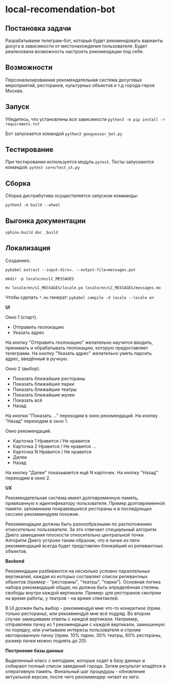 # local-recomendation-bot

## Постановка задачи

Разрабатываем телеграм-бот, который будет рекомендовать варианты досуга в зависимости от местонахождения пользователя. Будет реализована возможность настроить рекомендации под себя.

## Возможности

Персонализированная рекомендательная система досуговых мероприятий, ресторанов, культурных объектов и т.д города-героя Москва.

## Запуск

Убедитесь, что установлены все зависимости
```python3 -m pip install -r requiremets.txt```

Бот запускается командой
```python3 geoguesser_bot.py```

## Тестирование

При тестировании используется модуль `pytest`. Тесты запускаются командой:
```pytest core/test_ut.py```

## Сборка

Сборка дистрибутива осуществляется запуском комманды:

```python3 -m build --wheel```

## Выгонка документации

```sphinx-build doc _build```

## Локализация

Созданиеs:

```pybabel extract --input-dirs=. --output-file=messages.pot```

```mkdir -p locale/en/LC_MESSAGES```

```mv locale/en/LC_MESSAGES/locale.po locale/en/LC_MESSAGES/messages.mo```

Чтобы сделать `*.mo` генерат: ```pybabel compile -d locale --locale en```

**UI**

Окно 1 (старт).
- Отправить геолокацию
- Указать адрес

На кнопку "Отправить геолокацию" желательно научится вводить, принимать и обрабатывать геолокацию, которую предоставляет телеграмм. На кнопку "Указать адрес" желательно уметь парсить адрес, введённый в ручную.

Окно 2 (выбор).
- Показать ближайшие рестораны
- Показать ближайшие парки
- Показать ближайшие театры
- Показать ближайшие музеи
- Показать всё
- Назад

На кнопки "Показать ..." переходим в окно рекомендаций. На кнопку "Назад" переходим в окно 1.

Окно рекомендаций.
- Карточка 1
    Нравится / Не нравится
- Карточка 2
    Нравится / Не нравится
...
- Карточка N
    Нравится / Не нравится
- Далее
- Назад

На кнопку "Далее" показывается ещё N карточек. На кнопку "Назад" переходим в окно 2.

**UX**

Рекомендательная система имеет долговременную память, привязанную к идентификатору пользователя. Пример долговременной памяти: запоминаем понравившиеся рестораны и в последующих сессиях рекоммендуем похожие.

Рекоммендации должны быть разнообразными по расположению относительно пользователя. За это отвечает специальный алгоритм Диего замещения плоскости относительно центральной точки. Алгоритм Диего устроен таким образом, что в пачке из пяти рекоммендаций всегда будет представлен ближайший из релевантных объектов.

**Backend**

Рекомендации разбиваются на несколько условно параллельных вертикалей, каждая из которых составляет список релевантных объектов (пример - "рестораны", "театры", "парки"). Основная логика набора рекомандаций общая, но должна быть определённая степень свободы внутри каждой вертикали. Пример: для ресторанов смотрим на время работы, у театров - на время спектаклей.

В UI должен быть выбор - рекоммендуй мне что-то конкретное (прим. только рестораны), или рекоммендуй мне всё подряд. Во втором случае замешиваем ответы с каждой вертикали. Например, отправляем пачку из 1 рекомендации с каждой вертикали, замешанную по порядку, или учитываем интересы пользователя и строим квотированную пачку (прим. 10% парки, 30% театры, 60% рестораны, размер пачки можно поднять до 20).

**Построение базы данных**

Выделенный класс с методами, которые ходят в базу данных и собирают полный список заведений города. Затем результат кладётся в оперативную память. Финальный шаг процедуры - обновление актуальной версии, после чего рекоммендер читает из него.
